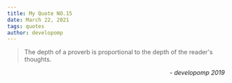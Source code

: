 ```yaml
---
title: My Quote NO.15
date: March 22, 2021
tags: quotes
author: developomp
---
```


> The depth of a proverb is proportional to the depth of the reader's thoughts.

<div style="text-align: right"> <i>- developomp 2019</i> </div>

